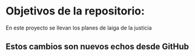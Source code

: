 # Objetivos de la repositorio:
En este proyecto se llevan los planes de laiga de la justicia

## Estos cambios son nuevos echos desde GitHub

